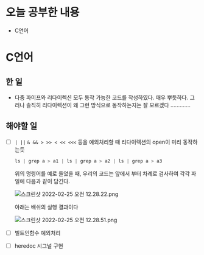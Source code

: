 # 오늘 공부한 내용

- C언어

# C언어

## 한 일

- 다중 파이프와 리다이렉션 모두 동작 가능한 코드를 작성하였다. 매우 뿌듯하다. 그러나 솔직히 리다이렉션이 왜 그런 방식으로 동작하는지는 잘 모르겠다 .............

## 해야할 일

- [ ]  `| ||` `& && > >> < << <<<` 등을 예외처리할 때 리다이렉션의 open이 미리 동작하는듯
    
    ```c
    ls | grep a > a1 | ls | grep a > a2 | ls | grep a > a3
    ```
    
    위의 명령어를 예로 들었을 때, 우리의 코드는 앞에서 부터 차례로 검사하여 각각 파일에 다음과 같이 담긴다.
    
    ![스크린샷 2022-02-25 오전 12.28.22.png](https://s3-us-west-2.amazonaws.com/secure.notion-static.com/ec9767eb-4708-4baa-9873-0641434cd2f5/스크린샷_2022-02-25_오전_12.28.22.png)
    
    아래는 배쉬의 실행 결과이다
    
    ![스크린샷 2022-02-25 오전 12.28.51.png](https://s3-us-west-2.amazonaws.com/secure.notion-static.com/30bab7e4-1e25-4268-8132-12b1bc6780b6/스크린샷_2022-02-25_오전_12.28.51.png)
    
- [ ]  빌트인함수 예외처리
- [ ]  heredoc 시그널 구현
